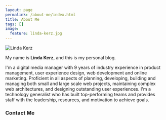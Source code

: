 ```yaml
---
layout: page
permalink: /about-me/index.html
title: About Me
tags: []
image:
  feature: linda-kerz.jpg
---
```


  <img src="{{ site.url }}/images/linda-kerz.jpg" alt="Linda Kerz">


My name is **Linda Kerz**, and this is my personal blog.  

I'm a digital media manager with 9 years of industry experience in product management, user experience design, web development and online marketing. Proficient in all aspects of planning, developing, building and managing both small and large scale web projects, maintaining complex web architectures, and designing outstanding user experiences. I'm a technology generalist who has built top-performing teams and provides staff with the leadership, resources, and motivation to achieve goals.

### Contact Me

<script type="text/javascript"> id = 183141; </script>  

<script type="text/javascript" src="http://kontactr.com/wp.js"></script>

